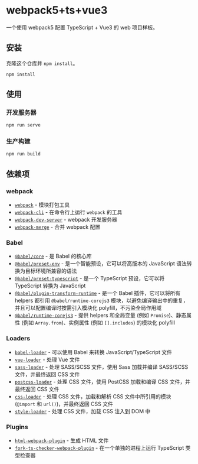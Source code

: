 # webpack5+ts+vue3

一个使用 webpack5 配置 TypeScript + Vue3 的 web 项目样板。

## 安装

克隆这个仓库并 `npm install`。

```bash
npm install
```

## 使用

### 开发服务器

```bash
npm run serve
```

### 生产构建

```bash
npm run build
```

## 依赖项

### webpack

- [`webpack`](https://github.com/webpack/webpack) - 模块打包工具
- [`webpack-cli`](https://github.com/webpack/webpack-cli) - 在命令行上运行 `webpack` 的工具
- [`webpack-dev-server`](https://github.com/webpack/webpack-dev-server) - webpack 开发服务器
- [`webpack-merge`](https://github.com/survivejs/webpack-merge) - 合并 webpack 配置

### Babel

- [`@babel/core`](https://www.npmjs.com/package/@babel/core) - 是 Babel 的核心库
- [`@babel/preset-env`](https://www.npmjs.com/package/@babel/preset-env) - 是一个智能预设，它可以将高版本的 JavaScript 语法转换为目标环境所兼容的语法
- [`@babel/preset-typescript`](https://www.npmjs.com/package/@babel/preset-typescript) - 是一个 TypeScript 预设，它可以将 TypeScript 转换为 JavaScript
- [`@babel/plugin-transform-runtime`](https://www.npmjs.com/package/@babel/plugin-transform-runtime) - 是一个 Babel 插件，它可以将所有 helpers 都引用 `@babel/runtime-corejs3` 模块，以避免编译输出中的重复，并且可以配置编译时按需引入模块化 polyfill，不污染全局作用域
- [`@babel/runtime-corejs3`](https://www.npmjs.com/package/@babel/runtime-corejs3) - 提供 helpers 和全局变量 (例如 `Promise`)、静态属性 (例如 `Array.from`)、实例属性 (例如 `[].includes`) 的模块化 polyfill

### Loaders

- [`babel-loader`](https://www.npmjs.com/package/babel-loader) - 可以使用 Babel 来转换 JavaScript/TypeScript 文件
- [`vue-loader`](https://www.npmjs.com/package/vue-loader) - 处理 Vue 文件
- [`sass-loader`](https://www.npmjs.com/package/sass-loader) - 处理 SASS/SCSS 文件，使用 Sass 加载并编译 SASS/SCSS 文件，并最终返回 CSS 文件
- [`postcss-loader`](https://www.npmjs.com/package/postcss-loader) - 处理 CSS 文件，使用 PostCSS 加载和编译 CSS 文件，并最终返回 CSS 文件
- [`css-loader`](https://www.npmjs.com/package/css-loader) - 处理 CSS 文件，加载和解析 CSS 文件中所引用的模块 (`@import` 和 `url()`)，并最终返回 CSS 文件
- [`style-loader`](https://www.npmjs.com/package/style-loader) - 处理 CSS 文件，加载 CSS 注入到 DOM 中

### Plugins

- [`html-webpack-plugin`](https://github.com/jantimon/html-webpack-plugin) - 生成 HTML 文件
- [`fork-ts-checker-webpack-plugin`](https://github.com/TypeStrong/fork-ts-checker-webpack-plugin) - 在一个单独的进程上运行 TypeScript 类型检查器
